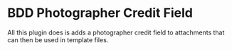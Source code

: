 # BDD Photographer Credit Field
All this plugin does is adds a photographer credit field to attachments that can then be used in template files.
